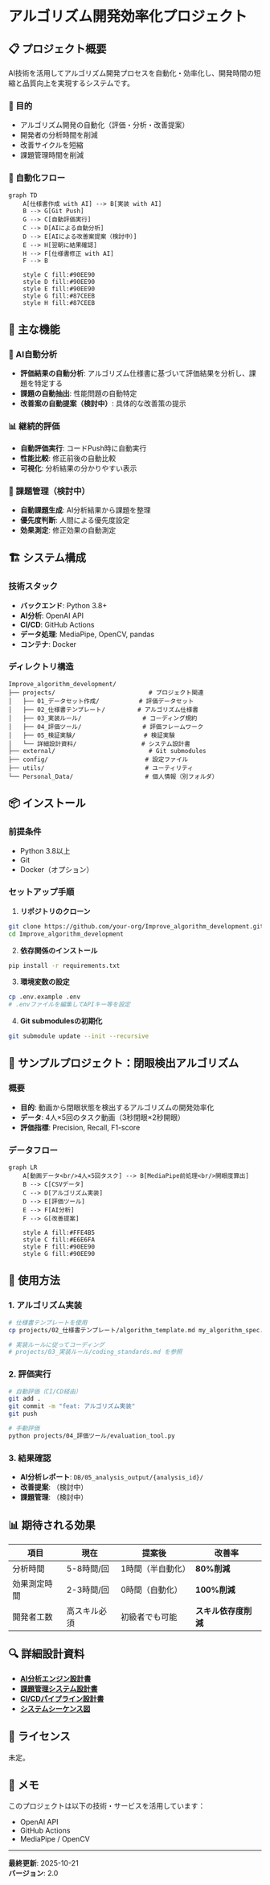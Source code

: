 # アルゴリズム開発効率化プロジェクト

## 📋 プロジェクト概要

AI技術を活用してアルゴリズム開発プロセスを自動化・効率化し、開発時間の短縮と品質向上を実現するシステムです。

### 🎯 目的
- アルゴリズム開発の自動化（評価・分析・改善提案）
- 開発者の分析時間を削減
- 改善サイクルを短縮
- 課題管理時間を削減

### 🔄 自動化フロー
```mermaid
graph TD
    A[仕様書作成 with AI] --> B[実装 with AI]
    B --> G[Git Push]
    G --> C[自動評価実行]
    C --> D[AIによる自動分析]
    D --> E[AIによる改善案提案（検討中）]
    E --> H[翌朝に結果確認]
    H --> F[仕様書修正 with AI]
    F --> B
    
    style C fill:#90EE90
    style D fill:#90EE90
    style E fill:#90EE90
    style G fill:#87CEEB
    style H fill:#87CEEB
```

## 🚀 主な機能

### 🤖 AI自動分析
- **評価結果の自動分析**: アルゴリズム仕様書に基づいて評価結果を分析し、課題を特定する
- **課題の自動抽出**: 性能問題の自動特定
- **改善案の自動提案（検討中）**: 具体的な改善策の提示

### 📊 継続的評価
- **自動評価実行**: コードPush時に自動実行
- **性能比較**: 修正前後の自動比較
- **可視化**: 分析結果の分かりやすい表示

### 🎯 課題管理（検討中）
- **自動課題生成**: AI分析結果から課題を整理
- **優先度判断**: 人間による優先度設定
- **効果測定**: 修正効果の自動測定

## 🏗️ システム構成

### 技術スタック
- **バックエンド**: Python 3.8+
- **AI分析**: OpenAI API
- **CI/CD**: GitHub Actions
- **データ処理**: MediaPipe, OpenCV, pandas
- **コンテナ**: Docker

### ディレクトリ構造
```
Improve_algorithm_development/
├── projects/                          # プロジェクト関連
│   ├── 01_データセット作成/           # 評価データセット
│   ├── 02_仕様書テンプレート/         # アルゴリズム仕様書
│   ├── 03_実装ルール/                 # コーディング規約
│   ├── 04_評価ツール/                 # 評価フレームワーク
│   ├── 05_検証実験/                   # 検証実験
│   └── 詳細設計資料/                  # システム設計書
├── external/                          # Git submodules
├── config/                           # 設定ファイル
├── utils/                            # ユーティリティ
└── Personal_Data/                    # 個人情報（別フォルダ）
```

## 📦 インストール

### 前提条件
- Python 3.8以上
- Git
- Docker（オプション）

### セットアップ手順

1. **リポジトリのクローン**
```bash
git clone https://github.com/your-org/Improve_algorithm_development.git
cd Improve_algorithm_development
```

2. **依存関係のインストール**
```bash
pip install -r requirements.txt
```

3. **環境変数の設定**
```bash
cp .env.example .env
# .envファイルを編集してAPIキー等を設定
```

4. **Git submodulesの初期化**
```bash
git submodule update --init --recursive
```

## 🎯 サンプルプロジェクト：閉眼検出アルゴリズム

### 概要
- **目的**: 動画から閉眼状態を検出するアルゴリズムの開発効率化
- **データ**: 4人×5回のタスク動画（3秒閉眼×2秒開眼）
- **評価指標**: Precision, Recall, F1-score

### データフロー
```mermaid
graph LR
    A[動画データ<br/>4人×5回タスク] --> B[MediaPipe前処理<br/>開眼度算出]
    B --> C[CSVデータ]
    C --> D[アルゴリズム実装]
    D --> E[評価ツール]
    E --> F[AI分析]
    F --> G[改善提案]
    
    style A fill:#FFE4B5
    style C fill:#E6E6FA
    style F fill:#90EE90
    style G fill:#90EE90
```

## 🔧 使用方法

### 1. アルゴリズム実装
```bash
# 仕様書テンプレートを使用
cp projects/02_仕様書テンプレート/algorithm_template.md my_algorithm_spec.md

# 実装ルールに従ってコーディング
# projects/03_実装ルール/coding_standards.md を参照
```

### 2. 評価実行
```bash
# 自動評価（CI/CD経由）
git add .
git commit -m "feat: アルゴリズム実装"
git push

# 手動評価
python projects/04_評価ツール/evaluation_tool.py
```

### 3. 結果確認
- **AI分析レポート**: `DB/05_analysis_output/{analysis_id}/`
- **改善提案**: （検討中）
- **課題管理**: （検討中）

## 📊 期待される効果

| 項目 | 現在 | 提案後 | 改善率 |
|------|------|--------|--------|
| 分析時間 | 5-8時間/回 | 1時間（半自動化） | **80%削減** |
| 効果測定時間 | 2-3時間/回 | 0時間（自動化） | **100%削減** |
| 開発者工数 | 高スキル必須 | 初級者でも可能 | **スキル依存度削減** |


## 🔍 詳細設計資料

- **[AI分析エンジン設計書](projects/詳細設計資料/AI分析エンジン設計書.md)**
- **[課題管理システム設計書](projects/詳細設計資料/課題管理システム設計書.md)**
- **[CI/CDパイプライン設計書](projects/詳細設計資料/CI_CDパイプライン設計書.md)**
- **[システムシーケンス図](projects/詳細設計資料/システムシーケンス図.md)**


## 📝 ライセンス

未定。



## 📝 メモ

このプロジェクトは以下の技術・サービスを活用しています：
- OpenAI API
- GitHub Actions
- MediaPipe / OpenCV

---

**最終更新**: 2025-10-21  
**バージョン**: 2.0
